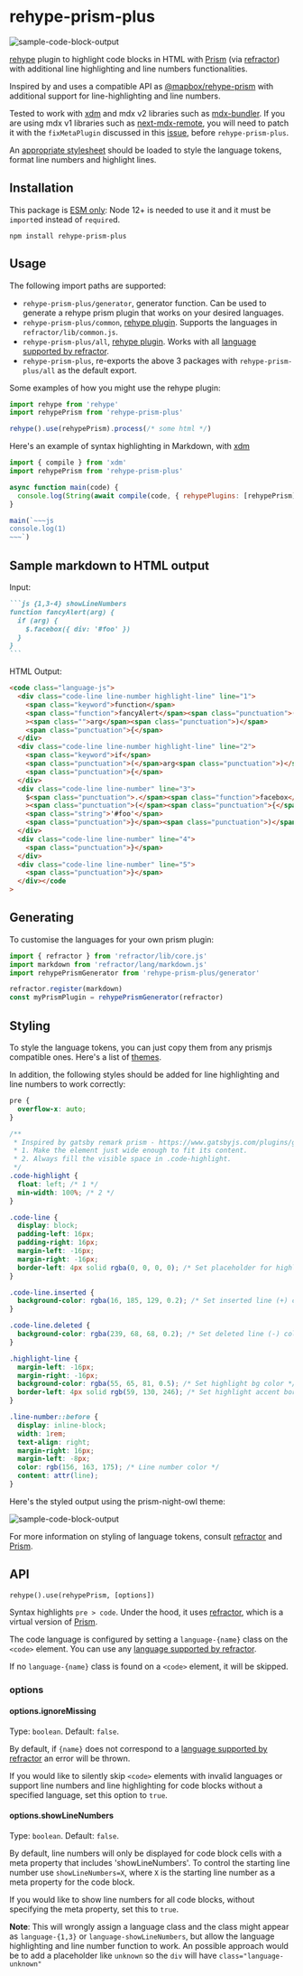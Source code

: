 # rehype-prism-plus

![sample-code-block-output](sample-code-block.png)

[rehype] plugin to highlight code blocks in HTML with [Prism] (via [refractor]) with additional line highlighting and line numbers functionalities.

Inspired by and uses a compatible API as [@mapbox/rehype-prism](https://github.com/mapbox/rehype-prism) with additional support for line-highlighting and line numbers.

Tested to work with [xdm] and mdx v2 libraries such as [mdx-bundler]. If you are using mdx v1 libraries such as [next-mdx-remote], you will need to patch it with the `fixMetaPlugin` discussed in this [issue](https://github.com/timlrx/rehype-prism-plus/issues/20), before `rehype-prism-plus`.

An [appropriate stylesheet](#styling) should be loaded to style the language tokens, format line numbers and highlight lines.

## Installation

This package is [ESM only](https://gist.github.com/sindresorhus/a39789f98801d908bbc7ff3ecc99d99c):
Node 12+ is needed to use it and it must be `import`ed instead of `require`d.

```
npm install rehype-prism-plus
```

## Usage

The following import paths are supported:

- `rehype-prism-plus/generator`, generator function. Can be used to generate a rehype prism plugin that works on your desired languages.
- `rehype-prism-plus/common`, [rehype plugin]. Supports the languages in `refractor/lib/common.js`.
- `rehype-prism-plus/all`, [rehype plugin]. Works with all [language supported by refractor].
- `rehype-prism-plus`, re-exports the above 3 packages with `rehype-prism-plus/all` as the default export.

Some examples of how you might use the rehype plugin:

```js
import rehype from 'rehype'
import rehypePrism from 'rehype-prism-plus'

rehype().use(rehypePrism).process(/* some html */)
```

Here's an example of syntax highlighting in Markdown, with [xdm]

```js
import { compile } from 'xdm'
import rehypePrism from 'rehype-prism-plus'

async function main(code) {
  console.log(String(await compile(code, { rehypePlugins: [rehypePrism] })))
}

main(`~~~js
console.log(1)
~~~`)
```

## Sample markdown to HTML output

Input:

````md
```js {1,3-4} showLineNumbers
function fancyAlert(arg) {
  if (arg) {
    $.facebox({ div: '#foo' })
  }
}
```
````

HTML Output:

```html
<code class="language-js">
  <div class="code-line line-number highlight-line" line="1">
    <span class="keyword">function</span>
    <span class="function">fancyAlert</span><span class="punctuation">(</span
    ><span class="">arg</span><span class="punctuation">)</span>
    <span class="punctuation">{</span>
  </div>
  <div class="code-line line-number highlight-line" line="2">
    <span class="keyword">if</span>
    <span class="punctuation">(</span>arg<span class="punctuation">)</span>
    <span class="punctuation">{</span>
  </div>
  <div class="code-line line-number" line="3">
    $<span class="punctuation">.</span><span class="function">facebox</span
    ><span class="punctuation">(</span><span class="punctuation">{</span> div<span class="">:</span>
    <span class="string">'#foo'</span>
    <span class="punctuation">}</span><span class="punctuation">)</span>
  </div>
  <div class="code-line line-number" line="4">
    <span class="punctuation">}</span>
  </div>
  <div class="code-line line-number" line="5">
    <span class="punctuation">}</span>
  </div></code
>
```

## Generating

To customise the languages for your own prism plugin:

```js
import { refractor } from 'refractor/lib/core.js'
import markdown from 'refractor/lang/markdown.js'
import rehypePrismGenerator from 'rehype-prism-plus/generator'

refractor.register(markdown)
const myPrismPlugin = rehypePrismGenerator(refractor)
```

## Styling

To style the language tokens, you can just copy them from any prismjs compatible ones. Here's a list of [themes](https://github.com/PrismJS/prism-themes).

In addition, the following styles should be added for line highlighting and line numbers to work correctly:

```css
pre {
  overflow-x: auto;
}

/**
 * Inspired by gatsby remark prism - https://www.gatsbyjs.com/plugins/gatsby-remark-prismjs/
 * 1. Make the element just wide enough to fit its content.
 * 2. Always fill the visible space in .code-highlight.
 */
.code-highlight {
  float: left; /* 1 */
  min-width: 100%; /* 2 */
}

.code-line {
  display: block;
  padding-left: 16px;
  padding-right: 16px;
  margin-left: -16px;
  margin-right: -16px;
  border-left: 4px solid rgba(0, 0, 0, 0); /* Set placeholder for highlight accent border color to transparent */
}

.code-line.inserted {
  background-color: rgba(16, 185, 129, 0.2); /* Set inserted line (+) color */
}

.code-line.deleted {
  background-color: rgba(239, 68, 68, 0.2); /* Set deleted line (-) color */
}

.highlight-line {
  margin-left: -16px;
  margin-right: -16px;
  background-color: rgba(55, 65, 81, 0.5); /* Set highlight bg color */
  border-left: 4px solid rgb(59, 130, 246); /* Set highlight accent border color */
}

.line-number::before {
  display: inline-block;
  width: 1rem;
  text-align: right;
  margin-right: 16px;
  margin-left: -8px;
  color: rgb(156, 163, 175); /* Line number color */
  content: attr(line);
}
```

Here's the styled output using the prism-night-owl theme:

![sample-code-block-output](sample-code-block.png)

For more information on styling of language tokens, consult [refractor] and [Prism].

## API

`rehype().use(rehypePrism, [options])`

Syntax highlights `pre > code`.
Under the hood, it uses [refractor], which is a virtual version of [Prism].

The code language is configured by setting a `language-{name}` class on the `<code>` element.
You can use any [language supported by refractor].

If no `language-{name}` class is found on a `<code>` element, it will be skipped.

### options

#### options.ignoreMissing

Type: `boolean`.
Default: `false`.

By default, if `{name}` does not correspond to a [language supported by refractor] an error will be thrown.

If you would like to silently skip `<code>` elements with invalid languages or support line numbers and line highlighting for code blocks without a specified language, set this option to `true`.

#### options.showLineNumbers

Type: `boolean`.
Default: `false`.

By default, line numbers will only be displayed for code block cells with a meta property that includes 'showLineNumbers'. To control the starting line number use `showLineNumbers=X`, where `X` is the starting line number as a meta property for the code block.

If you would like to show line numbers for all code blocks, without specifying the meta property, set this to `true`.

**Note**: This will wrongly assign a language class and the class might appear as `language-{1,3}` or `language-showLineNumbers`, but allow the language highlighting and line number function to work. An possible approach would be to add a placeholder like `unknown` so the `div` will have `class="language-unknown"`

[rehype]: https://github.com/wooorm/rehype
[prism]: http://prismjs.com/
[refractor]: https://github.com/wooorm/refractor
[rehype plugin]: https://github.com/rehypejs/rehype/blob/master/doc/plugins.md#using-plugins
[xdm]: https://github.com/wooorm/xdm
[mdx-bundler]: https://github.com/kentcdodds/mdx-bundler
[next-mdx-remote]: https://github.com/hashicorp/next-mdx-remote
[language supported by refractor]: https://github.com/wooorm/refractor#syntaxes
